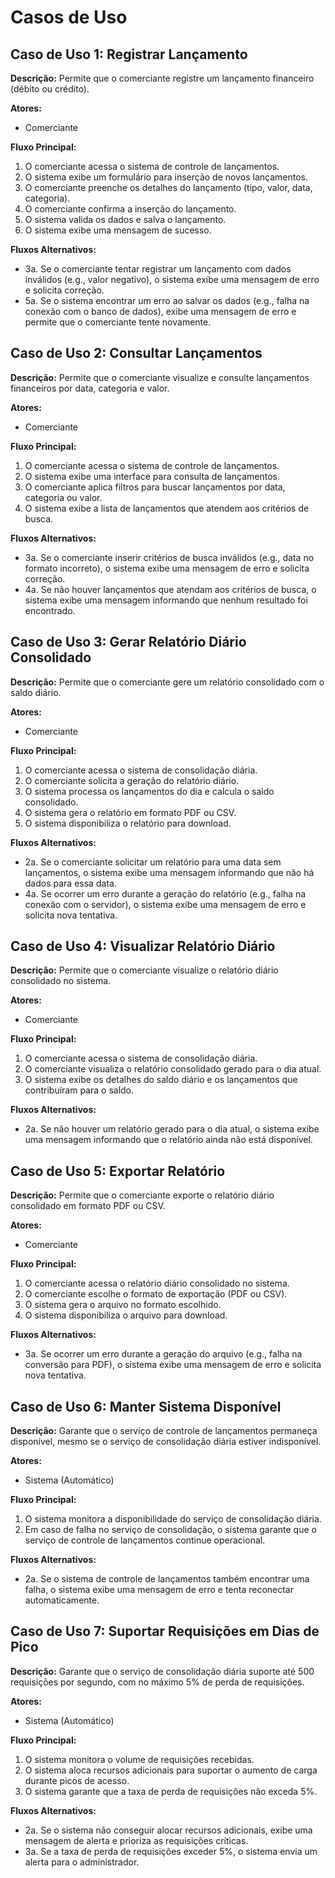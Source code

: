 # Casos de Uso

## Caso de Uso 1: Registrar Lançamento

**Descrição:** Permite que o comerciante registre um lançamento financeiro (débito ou crédito).

**Atores:**
- Comerciante

**Fluxo Principal:**
1. O comerciante acessa o sistema de controle de lançamentos.
2. O sistema exibe um formulário para inserção de novos lançamentos.
3. O comerciante preenche os detalhes do lançamento (tipo, valor, data, categoria).
4. O comerciante confirma a inserção do lançamento.
5. O sistema valida os dados e salva o lançamento.
6. O sistema exibe uma mensagem de sucesso.

**Fluxos Alternativos:**
- 3a. Se o comerciante tentar registrar um lançamento com dados inválidos (e.g., valor negativo), o sistema exibe uma mensagem de erro e solicita correção.
- 5a. Se o sistema encontrar um erro ao salvar os dados (e.g., falha na conexão com o banco de dados), exibe uma mensagem de erro e permite que o comerciante tente novamente.

## Caso de Uso 2: Consultar Lançamentos

**Descrição:** Permite que o comerciante visualize e consulte lançamentos financeiros por data, categoria e valor.

**Atores:**
- Comerciante

**Fluxo Principal:**
1. O comerciante acessa o sistema de controle de lançamentos.
2. O sistema exibe uma interface para consulta de lançamentos.
3. O comerciante aplica filtros para buscar lançamentos por data, categoria ou valor.
4. O sistema exibe a lista de lançamentos que atendem aos critérios de busca.

**Fluxos Alternativos:**
- 3a. Se o comerciante inserir critérios de busca inválidos (e.g., data no formato incorreto), o sistema exibe uma mensagem de erro e solicita correção.
- 4a. Se não houver lançamentos que atendam aos critérios de busca, o sistema exibe uma mensagem informando que nenhum resultado foi encontrado.

## Caso de Uso 3: Gerar Relatório Diário Consolidado

**Descrição:** Permite que o comerciante gere um relatório consolidado com o saldo diário.

**Atores:**
- Comerciante

**Fluxo Principal:**
1. O comerciante acessa o sistema de consolidação diária.
2. O comerciante solicita a geração do relatório diário.
3. O sistema processa os lançamentos do dia e calcula o saldo consolidado.
4. O sistema gera o relatório em formato PDF ou CSV.
5. O sistema disponibiliza o relatório para download.

**Fluxos Alternativos:**
- 2a. Se o comerciante solicitar um relatório para uma data sem lançamentos, o sistema exibe uma mensagem informando que não há dados para essa data.
- 4a. Se ocorrer um erro durante a geração do relatório (e.g., falha na conexão com o servidor), o sistema exibe uma mensagem de erro e solicita nova tentativa.

## Caso de Uso 4: Visualizar Relatório Diário

**Descrição:** Permite que o comerciante visualize o relatório diário consolidado no sistema.

**Atores:**
- Comerciante

**Fluxo Principal:**
1. O comerciante acessa o sistema de consolidação diária.
2. O comerciante visualiza o relatório consolidado gerado para o dia atual.
3. O sistema exibe os detalhes do saldo diário e os lançamentos que contribuíram para o saldo.

**Fluxos Alternativos:**
- 2a. Se não houver um relatório gerado para o dia atual, o sistema exibe uma mensagem informando que o relatório ainda não está disponível.

## Caso de Uso 5: Exportar Relatório

**Descrição:** Permite que o comerciante exporte o relatório diário consolidado em formato PDF ou CSV.

**Atores:**
- Comerciante

**Fluxo Principal:**
1. O comerciante acessa o relatório diário consolidado no sistema.
2. O comerciante escolhe o formato de exportação (PDF ou CSV).
3. O sistema gera o arquivo no formato escolhido.
4. O sistema disponibiliza o arquivo para download.

**Fluxos Alternativos:**
- 3a. Se ocorrer um erro durante a geração do arquivo (e.g., falha na conversão para PDF), o sistema exibe uma mensagem de erro e solicita nova tentativa.

## Caso de Uso 6: Manter Sistema Disponível

**Descrição:** Garante que o serviço de controle de lançamentos permaneça disponível, mesmo se o serviço de consolidação diária estiver indisponível.

**Atores:**
- Sistema (Automático)

**Fluxo Principal:**
1. O sistema monitora a disponibilidade do serviço de consolidação diária.
2. Em caso de falha no serviço de consolidação, o sistema garante que o serviço de controle de lançamentos continue operacional.

**Fluxos Alternativos:**
- 2a. Se o sistema de controle de lançamentos também encontrar uma falha, o sistema exibe uma mensagem de erro e tenta reconectar automaticamente.

## Caso de Uso 7: Suportar Requisições em Dias de Pico

**Descrição:** Garante que o serviço de consolidação diária suporte até 500 requisições por segundo, com no máximo 5% de perda de requisições.

**Atores:**
- Sistema (Automático)

**Fluxo Principal:**
1. O sistema monitora o volume de requisições recebidas.
2. O sistema aloca recursos adicionais para suportar o aumento de carga durante picos de acesso.
3. O sistema garante que a taxa de perda de requisições não exceda 5%.

**Fluxos Alternativos:**
- 2a. Se o sistema não conseguir alocar recursos adicionais, exibe uma mensagem de alerta e prioriza as requisições críticas.
- 3a. Se a taxa de perda de requisições exceder 5%, o sistema envia um alerta para o administrador.
